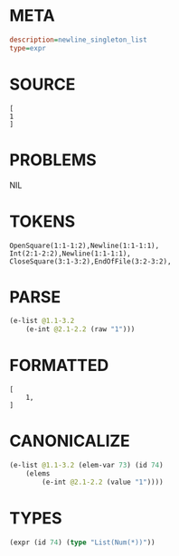 # META
~~~ini
description=newline_singleton_list
type=expr
~~~
# SOURCE
~~~roc
[
1
]
~~~
# PROBLEMS
NIL
# TOKENS
~~~zig
OpenSquare(1:1-1:2),Newline(1:1-1:1),
Int(2:1-2:2),Newline(1:1-1:1),
CloseSquare(3:1-3:2),EndOfFile(3:2-3:2),
~~~
# PARSE
~~~clojure
(e-list @1.1-3.2
	(e-int @2.1-2.2 (raw "1")))
~~~
# FORMATTED
~~~roc
[
	1,
]
~~~
# CANONICALIZE
~~~clojure
(e-list @1.1-3.2 (elem-var 73) (id 74)
	(elems
		(e-int @2.1-2.2 (value "1"))))
~~~
# TYPES
~~~clojure
(expr (id 74) (type "List(Num(*))"))
~~~
